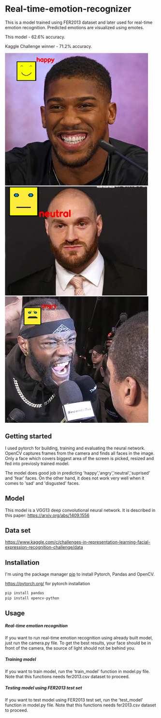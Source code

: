 # Real-time-emotion-recognizer
This is a model trained using FER2013 dataset and later used for real-time emotion recognition. Predicted emotions are visualized using emotes.


This model - 62.6% accuracy.

Kaggle Challenge winner  - 71.2% accuracy. 


![Happy](/test_img_pred/happy_pred.png)
![Neutral](/test_img_pred/neutral_pred.png)
![Angry](/test_img_pred/angry_pred.png)

## Getting started
  I used pytorch for building, training and evaluating the neural network. OpenCV captures frames from the camera and finds all faces in the image. Only a face which covers biggest area of the screen is picked, resized and fed into previosly trained model.
  
  The model does good job in predicting 'happy','angry','neutral','suprised' and 'fear' faces. On the other hand, it does not work very well when it comes to 'sad' and 'disgusted' faces.
  
## Model
  This model is a VGG13 deep convolutional neural network. It is described in this paper: https://arxiv.org/abs/1409.1556
  
## Data set

https://www.kaggle.com/c/challenges-in-representation-learning-facial-expression-recognition-challenge/data

## Installation

I'm using the package manager [pip](https://pip.pypa.io/en/stable/installing/) to install Pytorch, Pandas and OpenCV.

https://pytorch.org/ for pytorch installation

```bash
pip install pandas
pip install opencv-python
```

## Usage

##### Real-time emotion recognition
  If you want to run real-time emotion recognition using already built model, just run the camera.py file. To get the best results, your face should be in front of the camera, the source of light should not be behind you.
  
##### Training model
  If you want to train model, run the 'train_model' function in model.py file. Note that this functions needs fer2013.csv dataset to proceed.
  
##### Testing model using FER2013 test set
  If you want to test model using FER2013 test set, run the 'test_model' function in model.py file. Note that this functions needs fer2013.csv dataset to proceed.

  
  
